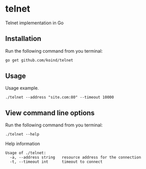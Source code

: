 # telnet
Telnet implementation in Go

## Installation

Run the following command from you terminal:

```bash
go get github.com/koind/telnet
```

## Usage

Usage example.

```
./telnet --address "site.com:80" --timeout 10000
```

## View command line options

Run the following command from you terminal:
```
./telnet --help
```

Help information

```
Usage of ./telnet:
  -a, --address string   resource address for the connection
  -t, --timeout int      timeout to connect
```